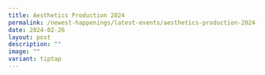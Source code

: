 ```yaml
---
title: Aesthetics Production 2024
permalink: /newest-happenings/latest-events/aesthetics-production-2024-ticketing/
date: 2024-02-26
layout: post
description: ""
image: ""
variant: tiptap
---
```


